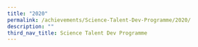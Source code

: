 ```yaml
---
title: "2020"
permalink: /achievements/Science-Talent-Dev-Programme/2020/
description: ""
third_nav_title: Science Talent Dev Programme
---
```


